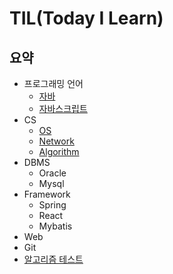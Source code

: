 # TIL(Today I Learn)

## 요약    
  - 프로그래밍 언어
    - [자바](https://github.com/KIM-KYOUNG-OH/TIL/tree/master/Programming-Language/Java)  
    - [자바스크립트](https://github.com/KIM-KYOUNG-OH/TIL/tree/master/Programming-Language/JavaScript)
  - CS  
    - [OS](https://github.com/KIM-KYOUNG-OH/TIL/tree/master/CS/OS)
    - [Network](https://github.com/KIM-KYOUNG-OH/TIL/tree/master/CS/Network)
    - [Algorithm](https://github.com/KIM-KYOUNG-OH/TIL/tree/master/CS/Algorithm)
  - DBMS
    - Oracle  
    - Mysql  
  - Framework
    - Spring  
    - React
    - Mybatis  
  - Web  
  - Git
  - [알고리즘 테스트](https://github.com/KIM-KYOUNG-OH/TIL/tree/master/Algorithm)  

  
